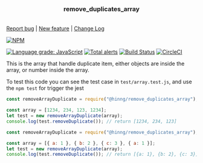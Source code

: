 <p>
    <h3 align="center">remove_duplicates_array</h3>
    <br>
    <a href="https://github.com/BcnChsBrgr/remove_duplicates_array/issues/new?labels=bug">Report bug</a> |
    <a href="https://github.com/BcnChsBrgr/remove_duplicates_array/issues/new"> New feature</a> | <a href="https://github.com/BcnChsBrgr/remove_duplicates_array/blob/main/CHANGELOG.md">Change Log</a>
</p>

[![NPM](https://nodei.co/npm/@hinng/remove_duplicates_array.png?downloads=true&downloadRank=true&stars=true)](https://www.npmjs.com/package/@hinng/remove_duplicates_array)

[![Language grade: JavaScript](https://img.shields.io/lgtm/grade/javascript/g/BcnChsBrgr/remove_duplicates_array.svg?logo=lgtm&logoWidth=18)](https://lgtm.com/projects/g/BcnChsBrgr/remove_duplicates_array/context:javascript)
[![Total alerts](https://img.shields.io/lgtm/alerts/g/BcnChsBrgr/remove_duplicates_array.svg?logo=lgtm&logoWidth=18)](https://lgtm.com/projects/g/BcnChsBrgr/remove_duplicates_array/alerts/)
[![Build Status](https://app.travis-ci.com/BcnChsBrgr/remove_duplicates_array.svg?branch=main)](https://app.travis-ci.com/BcnChsBrgr/remove_duplicates_array)
[![CircleCI](https://dl.circleci.com/status-badge/img/gh/BcnChsBrgr/remove_duplicates_array/tree/main.svg?style=svg)](https://dl.circleci.com/status-badge/redirect/gh/BcnChsBrgr/remove_duplicates_array/tree/main)

This is the array that handle duplicate item, either objects are inside the array, or number inside the array.

To test this code you can see the test case in `test/array.test.js`,
and use the `npm test` for trigger the jest

```javascript
const removeArrayDuplicate = require("@hinng/remove_duplicates_array");

const array = [1234, 234, 123, 1234];
let test = new removeArrayDuplicate(array);
console.log(test.removeDuplicate()); // return [1234, 234, 123]
```

```javascript
const removeArrayDuplicate = require("@hinng/remove_duplicates_array");

const array = [{ a: 1 }, { b: 2 }, { c: 3 }, { a: 1 }];
let test = new removeArrayDuplicate(array);
console.log(test.removeDuplicate()); // return [{a: 1}, {b: 2}, {c: 3}]
```
